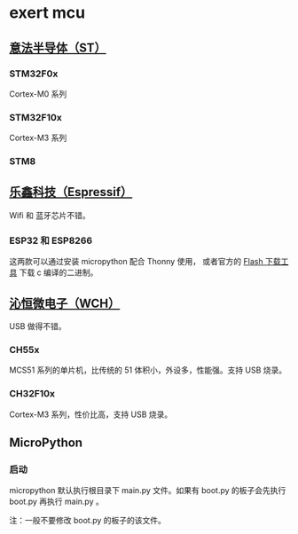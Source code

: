 # exert mcu

## [意法半导体（ST）](https://st.com)

### STM32F0x

Cortex-M0 系列

### STM32F10x

Cortex-M3 系列

### STM8

## [乐鑫科技（Espressif）](https://www.espressif.com.cn/)

Wifi 和 蓝牙芯片不错。

### ESP32 和 ESP8266

这两款可以通过安装 micropython 配合 Thonny 使用，
或者官方的 [Flash 下载工具](https://www.espressif.com.cn/zh-hans/support/download/all) 下载 c 编译的二进制。


## [沁恒微电子（WCH）](https://www.wch.cn/)

USB 做得不错。

### CH55x

MCS51 系列的单片机，比传统的 51 体积小，外设多，性能强。支持 USB 烧录。

### CH32F10x

Cortex-M3 系列，性价比高，支持 USB 烧录。

## MicroPython

### 启动

micropython 默认执行根目录下 main.py 文件。如果有 boot.py 的板子会先执行 boot.py 再执行 main.py 。

注：一般不要修改 boot.py 的板子的该文件。
